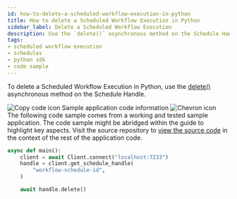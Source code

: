 ```yaml
---
id: how-to-delete-a-scheduled-workflow-execution-in-python
title: How to delete a Scheduled Workflow Execution in Python
sidebar_label: Delete a Scheduled Workflow Execution
description: Use the `delete()` asynchronous method on the Schedule Handler.
tags:
- scheduled workflow execution
- schedules
- python sdk
- code sample
---
```


<!-- DO NOT EDIT THIS FILE DIRECTLY.
THIS FILE IS GENERATED from https://github.com/temporalio/documentation-samples-python/blob/replay-tests/schedule_your_workflow/delete_schedule_dacx.py. -->

To delete a Scheduled Workflow Execution in Python, use the [delete()](https://python.temporal.io/temporalio.client.ScheduleHandle.html#delete) asynchronous method on the Schedule Handle.

<div class="copycode-notice-container"><div class="copycode-notice"><img data-style="copycode-icon" src="/icons/copycode.png" alt="Copy code icon" /> Sample application code information <img id="i-15f6277b-721e-4444-995b-2c287bda1578" data-event="clickable-copycode-info" data-style="chevron-icon" src="/icons/chevron.png" alt="Chevron icon" /></div><div id="copycode-info-15f6277b-721e-4444-995b-2c287bda1578" class="copycode-info">The following code sample comes from a working and tested sample application. The code sample might be abridged within the guide to highlight key aspects. Visit the source repository to <a href="https://github.com/temporalio/documentation-samples-python/blob/replay-tests/schedule_your_workflow/delete_schedule_dacx.py">view the source code</a> in the context of the rest of the application code.</div></div>

```python
async def main():
    client = await Client.connect("localhost:7233")
    handle = client.get_schedule_handle(
        "workflow-schedule-id",
    )

    await handle.delete()
```
